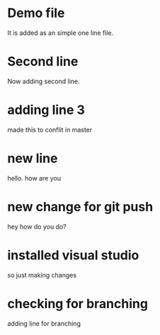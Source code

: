 # Demo file
It is added as an simple one line file.

# Second line
 Now adding second line.
 
 # adding line 3
 made this to conflit in master
 
 # new line
 hello. how are you 
 
 # new change for git push
 hey how do you do?

 # installed visual studio 
 so just making changes
 
 # checking for branching
 adding line for branching
 